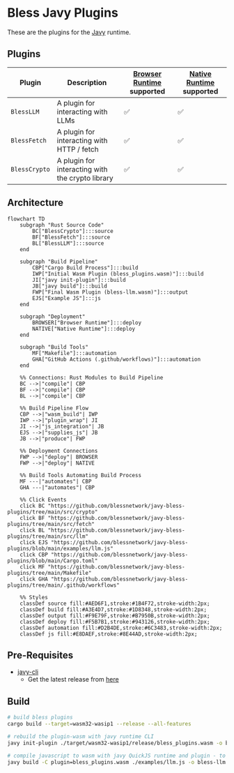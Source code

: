 # Bless Javy Plugins

These are the plugins for the [Javy](https://github.com/blessnetwork/bls-javy) runtime.

## Plugins

| Plugin | Description | [Browser Runtime](https://github.com/blocklessnetwork/b7s-browser) supported | [Native Runtime](https://github.com/blessnetwork/bls-runtime) supported |
|--------|-------------|--------------------------|--------------------------|
| `BlessLLM` | A plugin for interacting with LLMs | ✅ | ✅ |
| `BlessFetch` | A plugin for interacting with HTTP / fetch | ✅ | ✅ |
| `BlessCrypto` | A plugin for interacting with the crypto library | ✅ | ✅ |

## Architecture

```mermaid
flowchart TD
    subgraph "Rust Source Code"
        BC["BlessCrypto"]:::source
        BF["BlessFetch"]:::source
        BL["BlessLLM"]:::source
    end

    subgraph "Build Pipeline"
        CBP["Cargo Build Process"]:::build
        IWP["Initial Wasm Plugin (bless_plugins.wasm)"]:::build
        JI["javy init-plugin"]:::build
        JB["javy build"]:::build
        FWP["Final Wasm Plugin (bless-llm.wasm)"]:::output
        EJS["Example JS"]:::js
    end

    subgraph "Deployment"
        BROWSER["Browser Runtime"]:::deploy
        NATIVE["Native Runtime"]:::deploy
    end

    subgraph "Build Tools"
        MF["Makefile"]:::automation
        GHA["GitHub Actions (.github/workflows)"]:::automation
    end

    %% Connections: Rust Modules to Build Pipeline
    BC -->|"compile"| CBP
    BF -->|"compile"| CBP
    BL -->|"compile"| CBP

    %% Build Pipeline Flow
    CBP -->|"wasm_build"| IWP
    IWP -->|"plugin_wrap"| JI
    JI -->|"js_integration"| JB
    EJS -->|"supplies_js"| JB
    JB -->|"produce"| FWP

    %% Deployment Connections
    FWP -->|"deploy"| BROWSER
    FWP -->|"deploy"| NATIVE

    %% Build Tools Automating Build Process
    MF ---|"automates"| CBP
    GHA ---|"automates"| CBP

    %% Click Events
    click BC "https://github.com/blessnetwork/javy-bless-plugins/tree/main/src/crypto"
    click BF "https://github.com/blessnetwork/javy-bless-plugins/tree/main/src/fetch"
    click BL "https://github.com/blessnetwork/javy-bless-plugins/tree/main/src/llm"
    click EJS "https://github.com/blessnetwork/javy-bless-plugins/blob/main/examples/llm.js"
    click CBP "https://github.com/blessnetwork/javy-bless-plugins/blob/main/Cargo.toml"
    click MF "https://github.com/blessnetwork/javy-bless-plugins/tree/main/Makefile"
    click GHA "https://github.com/blessnetwork/javy-bless-plugins/tree/main/.github/workflows"

    %% Styles
    classDef source fill:#AED6F1,stroke:#1B4F72,stroke-width:2px;
    classDef build fill:#A3E4D7,stroke:#1D8348,stroke-width:2px;
    classDef output fill:#F9E79F,stroke:#B7950B,stroke-width:2px;
    classDef deploy fill:#F5B7B1,stroke:#943126,stroke-width:2px;
    classDef automation fill:#D2B4DE,stroke:#6C3483,stroke-width:2px;
    classDef js fill:#E8DAEF,stroke:#8E44AD,stroke-width:2px;
```

## Pre-Requisites

- [javy-cli](https://github.com/javy-dev/javy-cli)
  - Get the latest release from [here](https://github.com/bytecodealliance/javy/releases)

## Build

```sh
# build bless plugins
cargo build --target=wasm32-wasip1 --release --all-features

# rebuild the plugin-wasm with javy runtime CLI
javy init-plugin ./target/wasm32-wasip1/release/bless_plugins.wasm -o bless_plugins.wasm

# compile javascript to wasm with javy QuickJS runtime and plugin - to be executed in a WASM runtime
javy build -C plugin=bless_plugins.wasm ./examples/llm.js -o bless-llm.wasm
```
